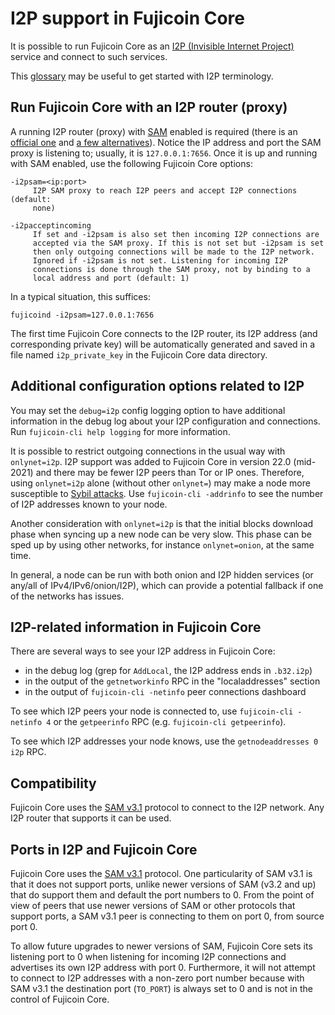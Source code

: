 # I2P support in Fujicoin Core

It is possible to run Fujicoin Core as an
[I2P (Invisible Internet Project)](https://en.wikipedia.org/wiki/I2P)
service and connect to such services.

This [glossary](https://geti2p.net/en/about/glossary) may be useful to get
started with I2P terminology.

## Run Fujicoin Core with an I2P router (proxy)

A running I2P router (proxy) with [SAM](https://geti2p.net/en/docs/api/samv3)
enabled is required (there is an [official one](https://geti2p.net) and
[a few alternatives](https://en.wikipedia.org/wiki/I2P#Routers)). Notice the IP
address and port the SAM proxy is listening to; usually, it is
`127.0.0.1:7656`. Once it is up and running with SAM enabled, use the following
Fujicoin Core options:

```
-i2psam=<ip:port>
     I2P SAM proxy to reach I2P peers and accept I2P connections (default:
     none)

-i2pacceptincoming
     If set and -i2psam is also set then incoming I2P connections are
     accepted via the SAM proxy. If this is not set but -i2psam is set
     then only outgoing connections will be made to the I2P network.
     Ignored if -i2psam is not set. Listening for incoming I2P
     connections is done through the SAM proxy, not by binding to a
     local address and port (default: 1)
```

In a typical situation, this suffices:

```
fujicoind -i2psam=127.0.0.1:7656
```

The first time Fujicoin Core connects to the I2P router, its I2P address (and
corresponding private key) will be automatically generated and saved in a file
named `i2p_private_key` in the Fujicoin Core data directory.

## Additional configuration options related to I2P

You may set the `debug=i2p` config logging option to have additional
information in the debug log about your I2P configuration and connections. Run
`fujicoin-cli help logging` for more information.

It is possible to restrict outgoing connections in the usual way with
`onlynet=i2p`. I2P support was added to Fujicoin Core in version 22.0 (mid-2021)
and there may be fewer I2P peers than Tor or IP ones. Therefore, using
`onlynet=i2p` alone (without other `onlynet=`) may make a node more susceptible
to [Sybil attacks](https://en.bitcoin.it/wiki/Weaknesses#Sybil_attack). Use
`fujicoin-cli -addrinfo` to see the number of I2P addresses known to your node.

Another consideration with `onlynet=i2p` is that the initial blocks download
phase when syncing up a new node can be very slow. This phase can be sped up by
using other networks, for instance `onlynet=onion`, at the same time.

In general, a node can be run with both onion and I2P hidden services (or
any/all of IPv4/IPv6/onion/I2P), which can provide a potential fallback if one
of the networks has issues.

## I2P-related information in Fujicoin Core

There are several ways to see your I2P address in Fujicoin Core:
- in the debug log (grep for `AddLocal`, the I2P address ends in `.b32.i2p`)
- in the output of the `getnetworkinfo` RPC in the "localaddresses" section
- in the output of `fujicoin-cli -netinfo` peer connections dashboard

To see which I2P peers your node is connected to, use `fujicoin-cli -netinfo 4`
or the `getpeerinfo` RPC (e.g. `fujicoin-cli getpeerinfo`).

To see which I2P addresses your node knows, use the `getnodeaddresses 0 i2p`
RPC.

## Compatibility

Fujicoin Core uses the [SAM v3.1](https://geti2p.net/en/docs/api/samv3) protocol
to connect to the I2P network. Any I2P router that supports it can be used.

## Ports in I2P and Fujicoin Core

Fujicoin Core uses the [SAM v3.1](https://geti2p.net/en/docs/api/samv3)
protocol. One particularity of SAM v3.1 is that it does not support ports,
unlike newer versions of SAM (v3.2 and up) that do support them and default the
port numbers to 0. From the point of view of peers that use newer versions of
SAM or other protocols that support ports, a SAM v3.1 peer is connecting to them
on port 0, from source port 0.

To allow future upgrades to newer versions of SAM, Fujicoin Core sets its
listening port to 0 when listening for incoming I2P connections and advertises
its own I2P address with port 0. Furthermore, it will not attempt to connect to
I2P addresses with a non-zero port number because with SAM v3.1 the destination
port (`TO_PORT`) is always set to 0 and is not in the control of Fujicoin Core.
